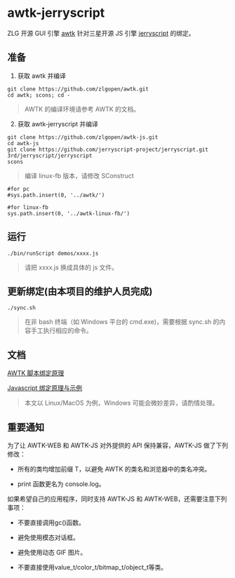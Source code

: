 # awtk-jerryscript

ZLG 开源 GUI 引擎 [awtk](https://github.com/zlgopen/awtk) 针对三星开源 JS 引擎 [jerryscript](https://github.com/jerryscript-project/jerryscript) 的绑定。

## 准备

1. 获取 awtk 并编译

```
git clone https://github.com/zlgopen/awtk.git
cd awtk; scons; cd -
```
> AWTK 的编译环境请参考 AWTK 的文档。

2. 获取 awtk-jerryscript 并编译

```
git clone https://github.com/zlgopen/awtk-js.git
cd awtk-js
git clone https://github.com/jerryscript-project/jerryscript.git 3rd/jerryscript/jerryscript
scons
```

> 编译 linux-fb 版本，请修改 SConstruct

```
#for pc
#sys.path.insert(0, '../awtk/')

#for linux-fb
sys.path.insert(0, '../awtk-linux-fb/')
```

## 运行

```
./bin/runScript demos/xxxx.js
```

> 请把 xxxx.js 换成具体的 js 文件。

## 更新绑定(由本项目的维护人员完成)

```
./sync.sh
```

> 在非 bash 终端（如 Windows 平台的 cmd.exe)，需要根据 sync.sh 的内容手工执行相应的命令。

## 文档

[AWTK 脚本绑定原理](https://github.com/zlgopen/awtk/blob/master/docs/script_binding.md)

[Javascript 绑定原理与示例](https://github.com/zlgopen/awtk-binding/blob/master/docs/binding_js.md)

> 本文以 Linux/MacOS 为例，Windows 可能会微妙差异，请酌情处理。

## 重要通知

为了让 AWTK-WEB 和 AWTK-JS 对外提供的 API 保持兼容，AWTK-JS 做了下列修改：

* 所有的类均增加前缀 T，以避免 AWTK 的类名和浏览器中的类名冲突。

* print 函数更名为 console.log。


如果希望自己的应用程序，同时支持 AWTK-JS 和 AWTK-WEB，还需要注意下列事项：

* 不要直接调用gc()函数。

* 避免使用模态对话框。

* 避免使用动态 GIF 图片。

* 不要直接使用value\_t/color\_t/bitmap\_t/object\_t等类。
